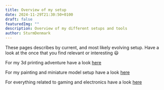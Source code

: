 ```yaml
---
title: Overview of my setup
date: 2024-11-29T21:30:50+0100
draft: false
featuredImg: ""
description: Overview of my different setups and tools
author: SturmDenmark
---
```


These pages describes by current, and most likely evolving setup. Have a look at the once that you find relevant or interesting :smiley:

For my 3d printing adventure have a look [here](/setup/setup-3dprinting)

For my painting and miniature model setup have a look [here](/setup/setup-painting)

For everything related to gaming and electronics have a look [here](/setup/setup-computer) 